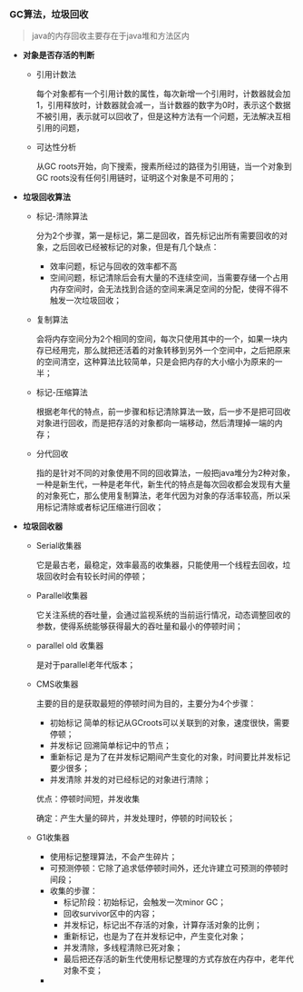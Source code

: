 ### GC算法，垃圾回收

> java的内存回收主要存在于java堆和方法区内

* **对象是否存活的判断**

  - 引用计数法

    每个对象都有一个引用计数的属性，每次新增一个引用时，计数器就会加1，引用释放时，计数器就会减一，当计数器的数字为0时，表示这个数据不被引用，表示就可以回收了，但是这种方法有一个问题，无法解决互相引用的问题，

  - 可达性分析

    从GC  roots开始，向下搜索，搜素所经过的路径为引用链，当一个对象到GC roots没有任何引用链时，证明这个对象是不可用的；

* **垃圾回收算法**

  - 标记-清除算法

    分为2个步骤，第一是标记，第二是回收，首先标记出所有需要回收的对象，之后回收已经被标记的对象，但是有几个缺点：

    - 效率问题，标记与回收的效率都不高
    - 空间问题，标记清除后会有大量的不连续空间，当需要存储一个占用内存空间时，会无法找到合适的空间来满足空间的分配，使得不得不触发一次垃圾回收；

  - 复制算法

    会将内存空间分为2个相同的空间，每次只使用其中的一个，如果一块内存已经用完，那么就把还活着的对象转移到另外一个空间中，之后把原来的空间清空，这种算法比较简单，只是会把内存的大小缩小为原来的一半；

  - 标记-压缩算法

    根据老年代的特点，前一步骤和标记清除算法一致，后一步不是把可回收对象进行回收，而是把存活的对象都向一端移动，然后清理掉一端的内存；

  - 分代回收

    指的是针对不同的对象使用不同的回收算法，一般把java堆分为2种对象，一种是新生代，一种是老年代，新生代的特点是每次回收都会发现有大量的对象死亡，那么使用复制算法，老年代因为对象的存活率较高，所以采用标记清除或者标记压缩进行回收；

* **垃圾回收器**

  - Serial收集器

    它是最古老，最稳定，效率最高的收集器，只能使用一个线程去回收，垃圾回收时会有较长时间的停顿；

  - Parallel收集器

    它关注系统的吞吐量，会通过监视系统的当前运行情况，动态调整回收的参数，使得系统能够获得最大的吞吐量和最小的停顿时间；

  - parallel old 收集器

    是对于parallel老年代版本；

  - CMS收集器

    主要的目的是获取最短的停顿时间为目的，主要分为4个步骤：

    - 初始标记    简单的标记从GCroots可以关联到的对象，速度很快，需要停顿；
    - 并发标记    回溯简单标记中的节点；
    - 重新标记   是为了在并发标记期间产生变化的对象，时间要比并发标记要少很多；
    - 并发清除   并发的对已经标记的对象进行清除；

    优点：停顿时间短，并发收集

    确定：产生大量的碎片，并发处理时，停顿的时间较长；

  - G1收集器

    - 使用标记整理算法，不会产生碎片；
    - 可预测停顿：它除了追求低停顿时间外，还允许建立可预测的停顿时间段；
    - 收集的步骤：
      - 标记阶段：初始标记，会触发一次minor GC；
      - 回收survivor区中的内容；
      - 并发标记，标记出不存活的对象，计算存活对象的比例；
      - 重新标记，也是为了在并发标记中，产生变化对象；
      - 并发清除，多线程清除已死对象；
      - 最后把还存活的新生代使用标记整理的方式存放在内存中，老年代对象不变；
    - 